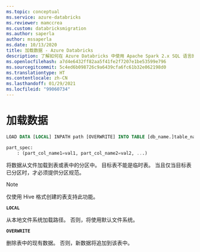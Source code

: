 ```yaml
---
ms.topic: conceptual
ms.service: azure-databricks
ms.reviewer: mamccrea
ms.custom: databricksmigration
ms.author: saperla
author: mssaperla
ms.date: 10/13/2020
title: 加载数据 - Azure Databricks
description: 了解如何在 Azure Databricks 中使用 Apache Spark 2.x SQL 语言的 LOAD DATA 语法。
ms.openlocfilehash: a7d4e6432ff82aa5f41fe2f7207e1be53599e796
ms.sourcegitcommit: 5c4ed6b098726c9a6439cfa6fc61b32e062198d0
ms.translationtype: HT
ms.contentlocale: zh-CN
ms.lasthandoff: 01/29/2021
ms.locfileid: "99060734"
---
```

# <a name="load-data"></a>加载数据

```sql
LOAD DATA [LOCAL] INPATH path [OVERWRITE] INTO TABLE [db_name.]table_name [PARTITION part_spec]

part_spec:
    : (part_col_name1=val1, part_col_name2=val2, ...)
```

将数据从文件加载到表或表中的分区中。 目标表不能是临时表。 当且仅当目标表已分区时，才必须提供分区规范。

> [!NOTE]
>
> 仅使用 Hive 格式创建的表支持此功能。

**``LOCAL``**

从本地文件系统加载路径。 否则，将使用默认文件系统。

**``OVERWRITE``**

删除表中的现有数据。 否则，新数据将追加到该表中。